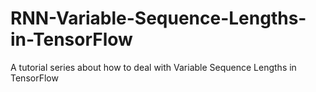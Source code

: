 # RNN-Variable-Sequence-Lengths-in-TensorFlow
A tutorial series about how to deal with Variable Sequence Lengths in TensorFlow
